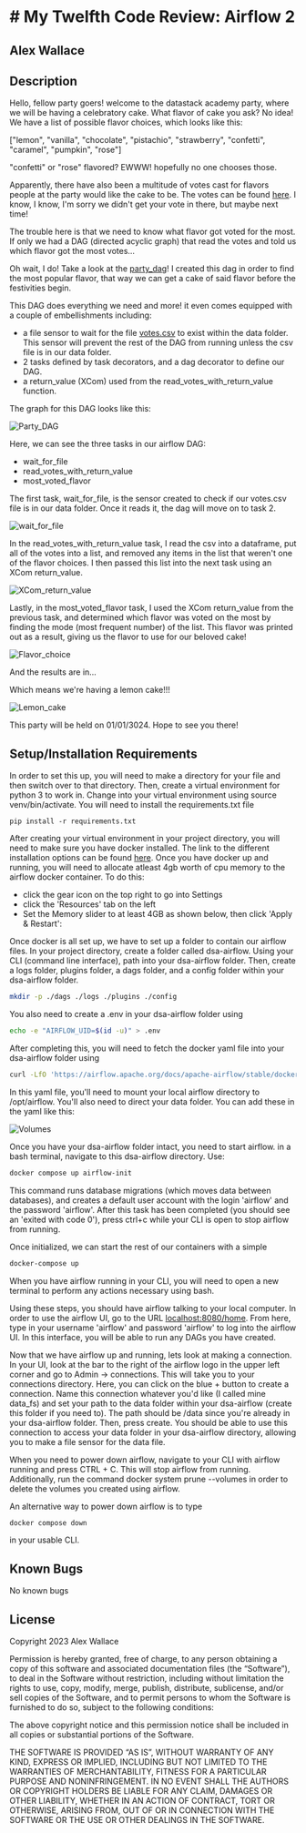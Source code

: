 # # My Twelfth Code Review: Airflow 2

## Alex Wallace

## Description
Hello, fellow party goers! welcome to the datastack academy party, where we will be having a celebratory cake. What flavor of cake you ask? No idea! We have a list of possible flavor choices, which looks like this:

["lemon", "vanilla", "chocolate", "pistachio", "strawberry", "confetti", "caramel", "pumpkin", "rose"]

"confetti" or "rose" flavored? EWWW! hopefully no one chooses those.

Apparently, there have also been a multitude of votes cast for flavors people at the party would like the cake to be. The votes can be found [here](./dsa-airflow/data/votes.csv). I know, I know, I'm sorry we didn't get your vote in there, but maybe next time!

The trouble here is that we need to know what flavor got voted for the most. If only we had a DAG (directed acyclic graph) that read the votes and told us which flavor got the most votes...

Oh wait, I do! Take a look at the [party_dag](./dsa-airflow/dags/party_dag.py)! I created this dag in order to find the most popular flavor, that way we can get a cake of said flavor before the festivities begin. 

This DAG does everything we need and more! it even comes equipped with a couple of embellishments including:
- a file sensor to wait for the file [votes.csv](./dsa-airflow/data/votes.csv) to exist within the data folder. This sensor will prevent the rest of the DAG from running unless the csv file is in our data folder.
- 2 tasks defined by task decorators, and a dag decorator to define our DAG. 
- a return_value (XCom) used from the read_votes_with_return_value function.

The graph for this DAG looks like this:

![Party_DAG](/images/party_dag.png)

Here, we can see the three tasks in our airflow DAG:
- wait_for_file
- read_votes_with_return_value
- most_voted_flavor

The first task, wait_for_file, is the sensor created to check if our votes.csv file is in our data folder. Once it reads it, the dag will move on to task 2. 

![wait_for_file](/images/wait_for_file.png)

In the read_votes_with_return_value task, I read the csv into a dataframe, put all of the votes into a list, and removed any items in the list that weren't one of the flavor choices. I then passed this list into the next task using an XCom return_value.

![XCom_return_value](/images/return_value.png)

Lastly, in the most_voted_flavor task, I used the XCom return_value from the previous task, and determined which flavor was voted on the most by finding the mode (most frequent number) of the list. This flavor was printed out as a result, giving us the flavor to use for our beloved cake!

![Flavor_choice](/images/flavor_choice.png)

And the results are in...

Which means we're having a lemon cake!!!

![Lemon_cake](/images/lemon_cake.webp)

This party will be held on 01/01/3024. Hope to see you there!
 
## Setup/Installation Requirements
In order to set this up, you will need to make a directory for your file and then switch over to that directory. Then, create a virtual environment for python 3 to work in. Change into your virtual environment using source venv/bin/activate. You will need to install the requirements.txt file

```
pip install -r requirements.txt
```

After creating your virtual environment in your project directory, you will need to make sure you have docker installed. The link to the different installation options can be found [here](https://docs.docker.com/engine/install/). Once you have docker up and running, you will need to allocate atleast 4gb worth of cpu memory to the airflow docker container. To do this:
- click the gear icon on the top right to go into Settings
- click the 'Resources' tab on the left 
- Set the Memory slider to at least 4GB as shown below, then click 'Apply & Restart':

Once docker is all set up, we have to set up a folder to contain our airflow files. In your project directory, create a folder called dsa-airflow. Using your CLI (command line interface), path into your dsa-airflow folder. Then, create a logs folder, plugins folder, a dags folder, and a config folder within your dsa-airflow folder.

```bash
mkdir -p ./dags ./logs ./plugins ./config
```

You also need to create a .env in your dsa-airflow folder using 

```bash
echo -e "AIRFLOW_UID=$(id -u)" > .env
```

After completing this, you will need to fetch the docker yaml file into your dsa-airflow folder using 

```bash
curl -LfO 'https://airflow.apache.org/docs/apache-airflow/stable/docker-compose.yaml'
```

In this yaml file, you'll need to mount your local airflow directory to /opt/airflow. You'll also need to direct your data folder. You can add these in the yaml like this:

![Volumes](/images/yaml_volumes.png)

Once you have your dsa-airflow folder intact, you need to start airflow. in a bash terminal, navigate to this dsa-airflow directory. Use:

```bash
docker compose up airflow-init
```

This command runs database migrations (which moves data between databases), and creates a default user account with the login 'airflow' and the password 'airflow'. After this task has been completed (you should see an 'exited with code 0'), press ctrl+c while your CLI is open to stop airflow from running. 

Once initialized, we can start the rest of our containers with a simple

```bash
docker-compose up
```

When you have airflow running in your CLI, you will need to open a new terminal to perform any actions necessary using bash. 

Using these steps, you should have airflow talking to your local computer. In order to use the airflow UI, go to the URL [localhost:8080/home](localhost:8080/home). From here, type in your username 'airflow' and password 'airflow' to log into the airflow UI. In this interface, you will be able to run any DAGs you have created.

Now that we have airflow up and running, lets look at making a connection. In your UI, look at the bar to the right of the airflow logo in the upper left corner and go to Admin -> connections. This will take you to your connections directory. Here, you can click on the blue + button to create a connection. Name this connection whatever you'd like (I called mine data_fs) and set your path to the data folder within your dsa-airflow (create this folder if you need to). The path should be /data since you're already in your dsa-airflow folder. Then, press create. You should be able to use this connection to access your data folder in your dsa-airflow directory, allowing you to make a file sensor for the data file. 

When you need to power down airflow, navigate to your CLI with airflow running and press CTRL + C. This will stop airflow from running. Additionally, run the command docker system prune --volumes in order to delete the volumes you created using airflow.

An alternative way to power down airflow is to type 

```bash
docker compose down
```

in your usable CLI. 

## Known Bugs
No known bugs

## License
Copyright 2023 Alex Wallace

Permission is hereby granted, free of charge, to any person obtaining a copy of this software and associated documentation files (the “Software”), to deal in the Software without restriction, including without limitation the rights to use, copy, modify, merge, publish, distribute, sublicense, and/or sell copies of the Software, and to permit persons to whom the Software is furnished to do so, subject to the following conditions:

The above copyright notice and this permission notice shall be included in all copies or substantial portions of the Software.

THE SOFTWARE IS PROVIDED “AS IS”, WITHOUT WARRANTY OF ANY KIND, EXPRESS OR IMPLIED, INCLUDING BUT NOT LIMITED TO THE WARRANTIES OF MERCHANTABILITY, FITNESS FOR A PARTICULAR PURPOSE AND NONINFRINGEMENT. IN NO EVENT SHALL THE AUTHORS OR COPYRIGHT HOLDERS BE LIABLE FOR ANY CLAIM, DAMAGES OR OTHER LIABILITY, WHETHER IN AN ACTION OF CONTRACT, TORT OR OTHERWISE, ARISING FROM, OUT OF OR IN CONNECTION WITH THE SOFTWARE OR THE USE OR OTHER DEALINGS IN THE SOFTWARE.